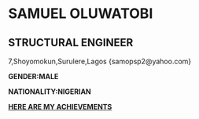 <h1>SAMUEL OLUWATOBI</h1>
<h2><P5>STRUCTURAL ENGINEER</P5></h2>
<p>7,Shoyomokun,Surulere,Lagos {samopsp2@yahoo.com}</p>
<P><B>GENDER:MALE</B></P>
<P><B>NATIONALITY:NIGERIAN</B></P>
 <P><U><B>HERE ARE MY ACHIEVEMENTS</B></U></P>
  
  
